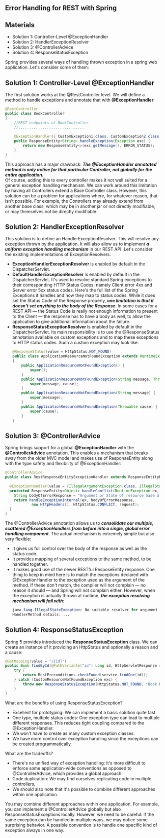 ## Error Handling for REST with Spring

## Materials
+ Solution 1: Controller-Level @ExceptionHandler
+ Solution 2: HandlerExceptionResolver
+ Solution 3: @ControllerAdvice
+ Solution 4: ResponseStatusException

Spring provides several ways of handling thrown exception in a spring web application. 
Let's consider some of them:

## Solution 1: Controller-Level @ExceptionHandler
The first solution works at the @RestController level. We will define a method to handle exceptions and annotate that with **@ExceptionHandler**:
```Java
@RestController
public class BookController 
{
    //REST endpoints of BookController
    //..............................
    
    @ExceptionHandler({ CustomException1.class, CustomException2.class })
    public ResponseEntity<String> handleException(Exception exc) {
        return new ResponseEntity<>(exc.getMessage(), ERROR_STATUS);
    }
}
```
This approach has a major drawback: _**The @ExceptionHandler annotated method is only active for that particular Controller, not globally for the entire application.**_<br> 
Of course, adding this to every controller makes it not well suited for a general exception handling mechanism.
We can work around this limitation by having all Controllers extend a Base Controller class.
However, this solution can be a problem for applications where, for whatever reason, that isn't possible. 
For example, the Controllers may already extend from another base class, which may be in another jar or not directly modifiable, or may themselves not be directly modifiable.

## Solution 2: HandlerExceptionResolver
This solution is to define an HandlerExceptionResolver. This will resolve any exception thrown by the application. It will also allow us to implement _**a uniform exception handling mechanism**_ in our REST API.
Let's consider the existing implementations of ExceptionResolvers.

- **ExceptionHandlerExceptionResolver** is enabled by default in the DispatcherServlet.
- **DefaultHandlerExceptionResolver** is enabled by default in the DispatcherServlet. It's used to resolve standard Spring exceptions to their corresponding HTTP Status Codes, namely Client error 4xx and Server error 5xx status codes. Here's the full list of the Spring Exceptions it handles and how they map to status codes. 
  While it does set the Status Code of the Response properly, _**one limitation is that it doesn't set anything to the body of the Response**_. In some cases for a REST API — the Status Code is really not enough information to present to the Client — the response has to have a body as well, to allow the application to give additional information about the failure.
- **ResponseStatusExceptionResolver** is enabled by default in the DispatcherServlet. Its main responsibility is to use the @ResponseStatus annotation available on custom exceptions and to map these exceptions to HTTP status codes.
  Such a custom exception may look like:
  ```Java
  @ResponseStatus(value = HttpStatus.NOT_FOUND)
  public class ApplicationResourceNotFoundException extends RuntimeException 
  {
      public ApplicationResourceNotFoundException() {
          super();
      }
      public ApplicationResourceNotFoundException(String message, Throwable cause) {
          super(message, cause);
      }
      public ApplicationResourceNotFoundException(String message) {
          super(message);
      }
      public ApplicationResourceNotFoundException(Throwable cause) {
          super(cause);
      }
  }
  ```

## Solution 3: @ControllerAdvice
Spring brings support for a global **@ExceptionHandler** with the **@ControllerAdvice** annotation.
This enables a mechanism that breaks away from the older MVC model and makes use of ResponseEntity along 
with the type safety and flexibility of @ExceptionHandler:
```Java
@ControllerAdvice
public class RestResponseEntityExceptionHandler extends ResponseEntityExceptionHandler {
  
  @ExceptionHandler(value = {IllegalArgumentException.class, IllegalStateException.class})
  protected ResponseEntity<Object> handleConflict(RuntimeException ex, WebRequest request) {
    String bodyOfErrorResponse = "Argument or State of resource hase a illegal value.";
    return handleExceptionInternal(ex, bodyOfErrorResponse,
            new HttpHeaders(), HttpStatus.CONFLICT, request);
  }
}
```
The @ControllerAdvice annotation allows us to _**consolidate our multiple, scattered @ExceptionHandlers from before into a single, global error handling component**_.
The actual mechanism is extremely simple but also very flexible:
- It gives us full control over the body of the response as well as the status code.
- It provides mapping of several exceptions to the same method, to be handled together.
- It makes good use of the newer RESTful ResposeEntity response.
One thing to keep in mind here is to match the exceptions declared with @ExceptionHandler to the exception used as the argument of the method.
If these don't match, the compiler will not complain — no reason it should — and Spring will not complain either.
However, when the exception is actually thrown at runtime, _**the exception resolving mechanism will fail with**_:
  ```Java
  java.lang.IllegalStateException: No suitable resolver for argument [0] [type=...]
  HandlerMethod details: ...
  ```
## Solution 4: ResponseStatusException
Spring 5 provides introduced the **ResponseStatusException** class.
We can create an instance of it providing an HttpStatus and optionally a reason and a cause:
```Java
@GetMapping(value = "/{id}")
public Book findById(@PathVariable("id") Long id, HttpServletResponse response) {
    try {
        return RestPreconditions.checkFound(service.findOne(id));
    } catch (CustomResourceNotFoundException exc) {
        throw new ResponseStatusException(HttpStatus.NOT_FOUND, "Book Not Found", exc);
    }
}
```
What are the benefits of using ResponseStatusException?
- Excellent for prototyping: We can implement a basic solution quite fast.
- One type, multiple status codes: One exception type can lead to multiple different responses. This reduces tight coupling compared to the @ExceptionHandler.
- We won't have to create as many custom exception classes.
- We have more control over exception handling since the exceptions can be created programmatically.

What are the tradeoffs?
- There's no unified way of exception handling: It's more difficult to enforce some application-wide conventions as opposed to @ControllerAdvice, which provides a global approach.
- Code duplication: We may find ourselves replicating code in multiple controllers.
- We should also note that it's possible to combine different approaches within one application.

You may combine different approaches within one application.
For example, you can implement a @ControllerAdvice globally but also ResponseStatusExceptions locally.
However, we need to be careful: If the same exception can be handled in multiple ways, we may notice some surprising behavior. 
A possible convention is to handle one specific kind of exception always in one way.